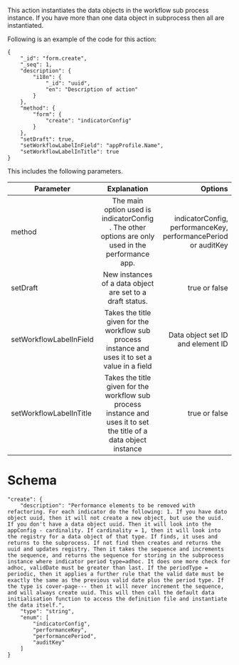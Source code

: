 This action instantiates the data objects in the workflow sub process instance. If you have more than one data object in subprocess then all are instantiated.

Following is an example of the code for this action:

```
{
    "_id": "form.create",
    "_seq": 1,
    "description": {
        "i18n": {
            "_id": "uuid",
            "en": "Description of action"
        }
    },
    "method": {
        "form": {
            "create": "indicatorConfig"
        }
    },
    "setDraft": true,
    "setWorkflowLabelInField": "appProfile.Name",
    "setWorkflowLabelInTitle": true
}
```
This includes the following parameters.

| Parameter        | Explanation           | Options  |
| ------------- |:-------------:| -----:|
| method | The main option used is indicatorConfig . The other options are only used in the performance app. | indicatorConfig, performanceKey, performancePeriod or auditKey |
| setDraft | New instances of a data object are set to a draft status. | true or false |
| setWorkflowLabelInField | Takes the title given for the workflow sub process instance and uses it to set a value in a field | Data object set ID and element ID |
| setWorkflowLabelInTitle | Takes the title given for the workflow sub process instance and uses it to set the title of a data object instance | true or false |

# Schema

```
"create": {
    "description": "Performance elements to be removed with refactoring. For each indicator do the following: 1. If you have dato object uuid, then it will not create a new object, but use the uuid. If you don't have a data object uuid. Then it will look into the appConfig - cardinality. If cardinality = 1, then it will look into the registry for a data object of that type. If finds, it uses and returns to the subprocess. If not find then creates and returns the uuid and updates registry. Then it takes the sequence and increments the sequence, and returns the sequence for storing in the subprocess instance where indicator period type=adhoc. It does one more check for adhoc, validDate must be greater than last. If the periodType = periodic, then it applies a further rule that the valid date must be exactly the same as the previous valid date plus the period type. If the type is cover-page--- then it will never increment the sequence, and will always create uuid. This will then call the default data initialisation function to access the definition file and instantiate the data itself.",
    "type": "string",
    "enum": [
        "indicatorConfig",
        "performanceKey",
        "performancePeriod",
        "auditKey"
    ]
}
```